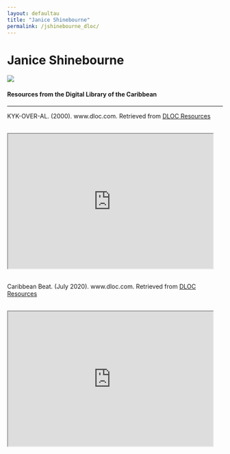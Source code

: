 ```yaml
---
layout: defaultau
title: "Janice Shinebourne"
permalink: /jshinebourne_dloc/
---
```

<!-- partial:index.partial.html -->
<div class="content">
    <h1>Janice Shinebourne</h1>
    <div class="quote">
        <div><img src="https://www.peepaltreepress.com/sites/default/files/styles/author_large/public/Jan%20Lowe%20Shinebourne.jpg" class="logo"></div>
    </div>
    <body>
    <h4>Resources from the Digital Library of the Caribbean</h4><hr>
    <div class="container-mt-5">
      <div class="row">
            <div class="col-md-6">
                <p>KYK-OVER-AL. (2000). www.dloc.com. Retrieved from <a href="https://www.dloc.com/UF00080046/00024/images" target="_blank">DLOC Resources</a></p><br>
                <iframe width="95%" height="315" src="https://www.dloc.com/UF00080046/00024/images"></iframe>
                <br>
                <br>
        </div>
      <div class="col-md-6">
            <p>Caribbean Beat. (July 2020). www.dloc.com. Retrieved from <a href="https://www.dloc.com/AA00090268/00053/pdf" target="_blank">DLOC Resources</a></p><br>
            <iframe width="95%" height="315" src="https://www.dloc.com/AA00090268/00053/pdf"></iframe>
            <br>
            <br>
        </div>
        </div>
    </body> 
          </div>
  <!-- partial -->
<script src='https://cdnjs.cloudflare.com/ajax/libs/jquery/3.1.1/jquery.min.js'></script><script  src="{{ site.baseurl }}/assets/js/authorscript.js"></script>
